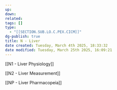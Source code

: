 ```yaml
---
up: 
down: 
related: 
tags: []
type:
  - "[[SECTION.SUB.LO.C.PEX.CICM]]"
dg-publish: true
title: N - Liver
date created: Tuesday, March 4th 2025, 18:33:32
date modified: Tuesday, March 25th 2025, 16:09:21
---
```


[[N1 - Liver Physiology]]

[[N2 - Liver Measurement]]

[[NP - Liver Pharmacopeia]]
